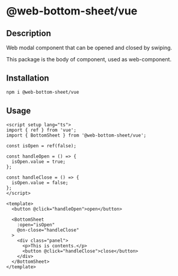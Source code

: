 # @web-bottom-sheet/vue

## Description
Web modal component that can be opened and closed by swiping.

This package is the body of component, used as web-component.

## Installation
```bash
npm i @web-bottom-sheet/vue
```

## Usage
```vue
<script setup lang="ts">
import { ref } from 'vue';
import { BottomSheet } from '@web-bottom-sheet/vue';

const isOpen = ref(false);

const handleOpen = () => {
  isOpen.value = true;
};

const handleClose = () => {
  isOpen.value = false;
};
</script>

<template>
  <button @click="handleOpen">open</button>

  <BottomSheet
    :open="isOpen"
    @on-close="handleClose"
  >
    <div class="panel">
      <p>This is contents.</p>
      <button @click="handleClose">close</button>
    </div>
  </BottomSheet>
</template>
```